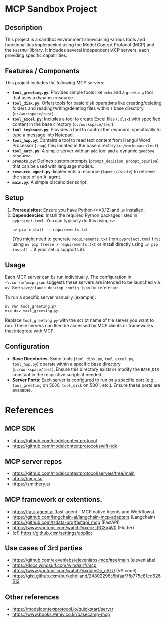 # MCP Sandbox Project

## Description

This project is a sandbox environment showcasing various tools and functionalities implemented using the Model Context Protocol (MCP) and the `FastMCP` library. It includes several independent MCP servers, each providing specific capabilities.

## Features / Components

This project includes the following MCP servers:

*   **`tool_greeting.py`**: Provides simple tools like `echo` and a `greeting` tool that uses a dynamic resource.
*   **`tool_disk.py`**: Offers tools for basic disk operations like creating/deleting folders and reading/writing/deleting files within a base directory (`c:/workspace/test`).
*   **`tool_excel.py`**: Includes a tool to create Excel files (`.xlsx`) with specified content in the base directory (`c:/workspace/test`).
*   **`tool_keyboard.py`**: Provides a tool to control the keyboard, specifically to type a message into Notepad.
*   **`tool_hwp.py`**: Contains a tool to read text content from Hangul Word Processor (`.hwp`) files located in the base directory (`c:/workspace/test`).
*   **`tool_math.py`**: A simple server with an `add` tool and a dynamic `goodbye` resource.
*   **`prompts.py`**: Defines custom prompts (`prompt_decision`, `prompt_opinion`) that can be used with language models.
*   **`resource_agent.py`**: Implements a resource (`Agent://state`) to retrieve the state of an AI agent.
*   **`main.py`**: A simple placeholder script.

## Setup

1.  **Prerequisites**: Ensure you have Python (>=3.12) and `uv` installed.
2.  **Dependencies**: Install the required Python packages listed in `pyproject.toml`. You can typically do this using `uv`:
    ```bash
    uv pip install -r requirements.txt 
    ```
    (You might need to generate `requirements.txt` from `pyproject.toml` first using `uv pip freeze > requirements.txt` or install directly using `uv pip install .` if your setup supports it).

## Usage

Each MCP server can be run individually. The configuration in `~\.cursor\mcp.json` suggests these servers are intended to be launched via `uv`. See `save/claude_desktop_config.json` for reference.

To run a specific server manually (example):

```bash
uv run tool_greeting.py
mcp dev tool_greeting.py
```

Replace `tool_greeting.py` with the script name of the server you want to run. These servers can then be accessed by MCP clients or frameworks that integrate with MCP.

## Configuration

*   **Base Directories**: Some tools (`tool_disk.py`, `tool_excel.py`, `tool_hwp.py`) operate within a specific base directory (`c:/workspace/test`). Ensure this directory exists or modify the `BASE_DIR` constant in the respective scripts if needed.
*   **Server Ports**: Each server is configured to run on a specific port (e.g., `tool_greeting` on 5000, `tool_disk` on 5001, etc.). Ensure these ports are available.

# References

## MCP SDK
* https://github.com/modelcontextprotocol
* https://github.com/modelcontextprotocol/swift-sdk

## MCP server repos
* https://github.com/modelcontextprotocol/servers/tree/main
* https://mcp.so
* https://smithery.ai

## MCP framework or extentions.
* https://fast-agent.ai (fast-agent - MCP native Agents and Workflows)
* https://github.com/langchain-ai/langchain-mcp-adapters (Langchain)
* https://github.com/tadata-org/fastapi_mcp (FastAPI)
* https://www.youtube.com/watch?v=eczLRG3q4V0 (Flutter)
* (cf) https://github.com/settings/copilot

## Use cases of 3rd parties
* https://github.com/elevenlabs/elevenlabs-mcp/tree/main (elevenlabs)
* https://docs.windsurf.com/windsurf/mcp
* https://www.youtube.com/watch?v=dutyOc_cAEU (VS code)
* https://gist.github.com/burkeholland/24802296b5bfaaf7fb775c81cd626512

## Other references
* https://modelcontextprotocol.io/quickstart/server
* https://www.books.weniv.co.kr/basecamp-mcp
